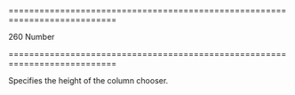 <!--**
/*-------------------------------------------
    Auto-generated file. Do not modify.
-------------------------------------------

**-->
===========================================================================
<!--default-->260<!--/default-->
<!--type-->Number<!--/type-->
===========================================================================

<!--shortDescription-->
Specifies the height of the column chooser.
<!--/shortDescription-->

<!--fullDescription-->

<!--/fullDescription-->